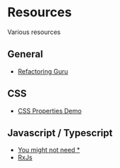 # Resources
Various resources

## General
- [Refactoring Guru](https://refactoring.guru)

## CSS
- [CSS Properties Demo](https://www.w3schools.com/cssref/playdemo.php?filename=playcss_accent-color)

## Javascript / Typescript

- [You might not need *](https://youmightnotneed.com)
- [RxJs](https://rxjs.dev)
